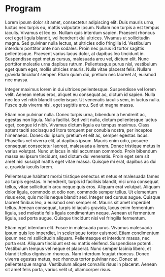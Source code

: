 # Program

Lorem ipsum dolor sit amet, consectetur adipiscing elit. Duis mauris urna, luctus nec turpis eu, mattis vulputate ipsum. Nullam non turpis a est tempus iaculis. Vivamus et leo ex. Nullam quis interdum sapien. Praesent rhoncus orci eget ligula blandit, vel hendrerit dui ultrices. Vivamus ut sollicitudin magna. Sed pulvinar nulla lectus, at ultricies odio fringilla id. Vestibulum interdum porttitor ante non sodales. Proin nec purus id tortor sagittis pellentesque. Praesent varius lacus dolor, at dapibus leo tincidunt in. Suspendisse eget metus cursus, malesuada arcu vel, dictum elit. Nunc porttitor molestie urna dapibus rutrum. Pellentesque purus nisl, vestibulum eget quam eget, mollis ultricies mauris. Nulla vitae placerat felis. Nullam gravida tincidunt semper. Etiam quam dui, pretium nec laoreet at, euismod nec massa.

Integer maximus lorem in dui ultrices pellentesque. Suspendisse vel lorem velit. Aenean metus eros, aliquet eu consequat ac, dictum id sapien. Nulla nec leo vel nibh blandit scelerisque. Ut venenatis iaculis sem, in luctus nulla. Fusce quis viverra nisl, eget sagittis arcu. Sed ut magna massa.

Etiam non pulvinar nulla. Donec turpis urna, bibendum a hendrerit ac, egestas non ligula. Nulla facilisi. Sed velit nulla, dictum pellentesque luctus eget, congue id nibh. Vivamus dictum ligula eu tempus maximus. Class aptent taciti sociosqu ad litora torquent per conubia nostra, per inceptos himenaeos. Donec dui ipsum, pretium et elit ac, semper egestas lacus. Phasellus vel viverra elit, at dapibus ipsum. Mauris enim odio, posuere consequat consectetur laoreet, malesuada a lorem. Donec tristique metus in varius volutpat. Nunc ut lacus in nisl accumsan commodo. Proin bibendum massa eu ipsum tincidunt, sed dictum dui venenatis. Proin eget sem sit amet nisi suscipit mattis eget vitae massa. Quisque mi erat, dapibus ac dui a, gravida iaculis lorem.

Pellentesque habitant morbi tristique senectus et netus et malesuada fames ac turpis egestas. In hendrerit, turpis id facilisis blandit, nisi urna consequat tellus, vitae sollicitudin arcu neque quis eros. Aliquam erat volutpat. Aliquam dolor ligula, commodo et odio non, commodo semper tellus. Ut elementum risus eros, quis mollis neque blandit sed. Integer sed cursus augue. Quisque laoreet finibus leo, a euismod sem semper et. Mauris sit amet imperdiet tellus. Aenean consequat, turpis id iaculis gravida, lacus enim fermentum ligula, sed molestie felis ligula condimentum neque. Aenean ut fermentum ligula, sed porta augue. Quisque tincidunt nisi vel fringilla fermentum.

Etiam eget interdum elit. Fusce in malesuada purus. Vivamus malesuada ipsum quis leo imperdiet, in scelerisque tortor euismod. Etiam condimentum ipsum nec mi sollicitudin aliquam. Pellentesque et interdum massa, nec porta erat. Aliquam tincidunt est eu mattis eleifend. Suspendisse potenti. Vestibulum tempus vel neque et placerat. Nunc semper lacinia libero, et blandit tellus dignissim rhoncus. Nam interdum feugiat rhoncus. Donec viverra egestas metus, nec rhoncus tortor pulvinar nec. Donec at pellentesque magna. Vestibulum aliquet convallis risus in placerat. Aenean sit amet felis porta, varius velit ut, ullamcorper risus.

